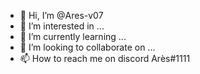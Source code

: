 - 👋 Hi, I’m @Ares-v07
- 👀 I’m interested in ...
- 🌱 I’m currently learning ...
- 💞️ I’m looking to collaborate on ...
- 📫 How to reach me on discord Arès#1111
<!---
Ares-v07/Ares-v07 is a ✨ special ✨ repository because its `README.md` (this file) appears on your GitHub profile.
You can click the Preview link to take a look at your changes.
--->
